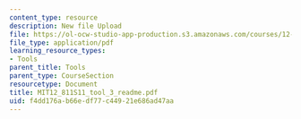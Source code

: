 ```yaml
---
content_type: resource
description: New file Upload
file: https://ol-ocw-studio-app-production.s3.amazonaws.com/courses/12-811-tropical-meteorology-spring-2011/f4dd176ab66edf77c44921e686ad47aa_MIT12_811S11_tool_3_readme.pdf
file_type: application/pdf
learning_resource_types:
- Tools
parent_title: Tools
parent_type: CourseSection
resourcetype: Document
title: MIT12_811S11_tool_3_readme.pdf
uid: f4dd176a-b66e-df77-c449-21e686ad47aa
---
```

